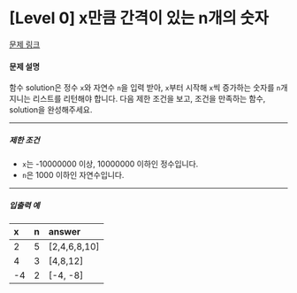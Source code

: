 # [Level 0] x만큼 간격이 있는 n개의 숫자

[문제 링크](https://school.programmers.co.kr/learn/courses/30/lessons/12954)

#### 문제 설명

함수 solution은 정수 ```x```와 자연수 ```n```을 입력 받아, ```x```부터 시작해 ```x```씩 증가하는 숫자를 ```n```개 지니는 리스트를 리턴해야 합니다. 다음 제한 조건을 보고, 조건을 만족하는 함수, solution을 완성해주세요.

---

##### 제한 조건

- ```x```는 -10000000 이상, 10000000 이하인 정수입니다.
- ```n```은 1000 이하인 자연수입니다.

---

##### 입출력 예

|x|n|answer|
|:---|:---|:---|
|2|5|[2,4,6,8,10]|
|4|3|[4,8,12]|
|-4|2|[-4, -8]|
